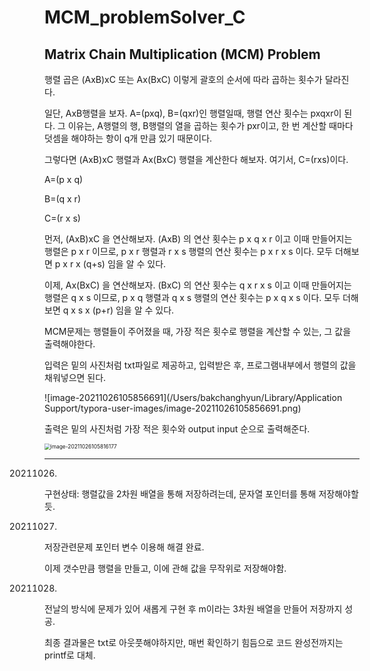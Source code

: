 # MCM_problemSolver_C
## Matrix Chain Multiplication (MCM) Problem

행렬 곱은 (AxB)xC 또는 Ax(BxC) 이렇게 괄호의 순서에 따라 곱하는 횟수가 달라진다.

일단, AxB행렬을 보자. A=(pxq), B=(qxr)인 행렬일때, 행렬 연산 횟수는 pxqxr이 된다. 그 이유는, A행렬의 행, B행렬의 열을 곱하는 횟수가 pxr이고,
한 번 계산할 때마다 덧셈을 해야하는 항이 q개 만큼 있기 때문이다.

그렇다면 (AxB)xC 행렬과 Ax(BxC) 행렬을 계산한다 해보자.
여기서, C=(rxs)이다.

A=(p x q)

B=(q x r)

C=(r x s)

먼저, (AxB)xC 을 연산해보자.
(AxB) 의 연산 횟수는 p x q x r 이고 이때 만들어지는 행렬은 p x r 이므로, p x r 행렬과 r x s 행렬의 연산 횟수는 p x r x s 이다.
모두 더해보면 p x r x (q+s) 임을 알 수 있다.

이제, Ax(BxC) 을 연산해보자.
(BxC) 의 연산 횟수는 q x r x s 이고 이때 만들어지는 행렬은 q x s 이므로, p x q 행렬과 q x s 행렬의 연산 횟수는 p x q x s 이다.
모두 더해보면 q x s x (p+r) 임을 알 수 있다.



MCM문제는 행렬들이 주어졌을 때, 가장 적은 횟수로 행렬을 계산할 수 있는, 그 값을 출력해야한다.

입력은 밑의 사진처럼 txt파일로 제공하고, 입력받은 후, 프로그램내부에서 행렬의 값을 채워넣으면 된다.

![image-20211026105856691](/Users/bakchanghyun/Library/Application Support/typora-user-images/image-20211026105856691.png)

출력은 밑의 사진처럼 가장 적은 횟수와 output input 순으로 출력해준다.

<img src="/Users/bakchanghyun/Library/Application Support/typora-user-images/image-20211026105816177.png" alt="image-20211026105816177" style="zoom:60%;" />



-----------

20211026.

구현상태: 행렬값을 2차원 배열을 통해 저장하려는데, 문자열 포인터를 통해 저장해야할 듯.

20211027.

 저장관련문제 포인터 변수 이용해 해결 완료.

이제 갯수만큼 행렬을 만들고, 이에 관해 값을 무작위로 저장해야함.



20211028.

전날의 방식에 문제가 있어 새롭게 구현 후 m이라는 3차원 배열을 만들어 저장까지 성공.

최종 결과물은 txt로 아웃풋해야하지만, 매번 확인하기 힘듬으로 코드 완성전까지는 printf로 대체.

